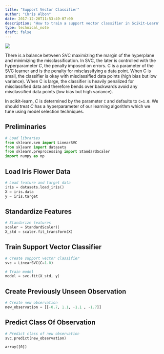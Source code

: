 ```yaml
---
title: "Support Vector Classifier"
author: "Chris Albon"
date: 2017-12-20T11:53:49-07:00
description: "How to train a support vector classifier in Scikit-Learn"
type: technical_note
draft: false
---
```

<a alt="Support Vector Classifier" href="https://machinelearningflashcards.com">
    <img src="/images/machine_learning_flashcards/Support_Vector_Classifier_print.png" class="flashcard center-block">
</a>

There is a balance between SVC maximizing the margin of the hyperplane and minimizing the misclassification. In SVC, the later is controlled with the hyperparameter $C$, the penalty imposed on errors. C is a parameter of the SVC learner and is the penalty for misclassifying a data point. When C is small, the classifier is okay with misclassified data points (high bias but low variance). When C is large, the classifier is heavily penalized for misclassified data and therefore bends over backwards avoid any misclassified data points (low bias but high variance).

In scikit-learn, $C$ is determined by the parameter `C` and defaults to `C=1.0`. We should treat $C$ has a hyperparameter of our learning algorithm which we tune using model selection techniques.

## Preliminaries


```python
# Load libraries
from sklearn.svm import LinearSVC
from sklearn import datasets
from sklearn.preprocessing import StandardScaler
import numpy as np
```

## Load Iris Flower Data


```python
# Load feature and target data
iris = datasets.load_iris()
X = iris.data
y = iris.target
```

## Standardize Features


```python
# Standarize features
scaler = StandardScaler()
X_std = scaler.fit_transform(X)
```

## Train Support Vector Classifier


```python
# Create support vector classifier
svc = LinearSVC(C=1.0)

# Train model
model = svc.fit(X_std, y)
```

## Create Previously Unseen Observation


```python
# Create new observation
new_observation = [[-0.7, 1.1, -1.1 , -1.7]]
```

## Predict Class Of Observation


```python
# Predict class of new observation
svc.predict(new_observation)
```




    array([0])


